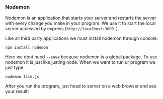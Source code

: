 ### Nodemon

Nodemon is an application that starts your server and restarts the server with every change you make in your program. We use it to start the local server accessed by express (`http://localhost:3000 `). 

Like all third party applications we must install nodemon through console. 

```
npm install nodemon
```

Here we dont need `--save` because nodemon is a global package. To use nodemon it is just like justing node. When we want to run ur program we just type 

```
nodemon file.js
```

After you run the program, just head to server on a web browser and see your result!